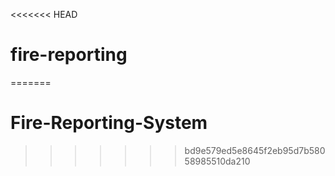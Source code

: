 <<<<<<< HEAD
# fire-reporting
=======
# Fire-Reporting-System
>>>>>>> bd9e579ed5e8645f2eb95d7b58058985510da210
